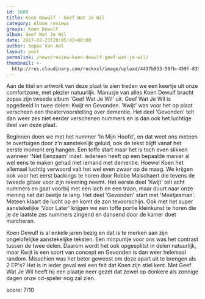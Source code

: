 ```yaml
---
id: 1680
title: Koen Dewulf - Geef Wat Je Wil
category: Album reviews
groups: Koen Dewulf
album: Geef Wat Je Wil
date: 2017-02-23T20:05:42+00:00
author: Seppe Van Ael
layout: post
permalink: /news/review-koen-dewulf-geef-wat-je-wil/
thumbnail: >-
  http://res.cloudinary.com/rockxxl/image/upload/4437b933-59fb-459f-839f-cdd5cd8baca9.jpg
---
```

Aan de titel en artwork van deze plaat te zien treden we een keertje uit onze comfortzone, met plezier natuurlijk. Manusje van alles Koen Dewulf bracht zopas zijn tweede album 'Geef Wat Je Wil' uit. Geef Wat Je Wil is opgedeeld in twee delen: Kwijt en Gevonden. 'Kwijt' was voor het op plaat verscheen een theatervoorstelling over dementie. Het deel 'Gevonden' telt dan weer zes niet eerder verschenen nummers en is dan ook het luchtige deel van deze plaat.

Beginnen doen we met het nummer 'In Mijn Hoofd', en dat weet ons meteen te overtuigen door z'n aanstekelijk geluid, ook de tekst blijft vanaf het eerste moment erg hangen. Een toffe start maar het is toch even slikken wanneer 'Niet Eenzaam' inzet. Iedereen heeft op een bepaalde manier al wel eens te maken gehad met iemand met dementie. Hoewel Koen het allemaal luchtig verwoord valt het wel even zwaar op de maag. We krijgen ook voor het eerst backings te horen door Robbe Malschaert die tevens de tweede gitaar voor zijn rekening neemt. Het eerste deel 'Kwijt' telt acht nummers en gaat voorbij met een lach en een traan, maar duurt naar onze mening net dat beetje te lang. Het deel 'Gevonden' start met 'Meetjesman'. Meteen klaart de lucht op en komt de zon tevoorschijn. Ook met het super aanstekelijke 'Voor Later' krijgen we een toffe portie kleinkunst te horen die je de laatste zes nummers zingend en dansend door de kamer doet marcheren.

Koen Dewulf is al enkele jaren bezig en dat is te merken aan zijn ongelofelijke aanstekelijke teksten. Een minpuntje voor ons was het contrast tussen de twee delen. Daarom wordt het ook opgesplitst in delen natuurlijk, maar Kwijt is een soort van concept en Gevonden is dan weer helemaal random. Misschien was het beter geweest om deze apart uit te brengen als 2 EP's? Het is in ieder geval wel een feit dat Koen zijn stiel kent. Met Geef Wat Je Wil heeft hij een plaatje neer gezet dat zowel op donkere als zonnige dagen onze cd-speler nog zal zien.

score: 7/10
